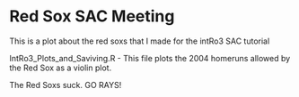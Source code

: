 # Red Sox SAC Meeting
This is a plot about the red soxs that I made for the intRo3 SAC tutorial


IntRo3_Plots_and_Saviving.R - This file plots the 2004 homeruns allowed by the Red Sox as a violin plot.


The Red Soxs suck. GO RAYS!
